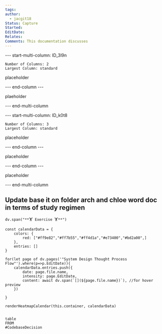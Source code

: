```yaml
---
tags: 
author:
  - jacgit18
Status: Capture
Started: 
EditDate: 
Relates: 
Comments: This documentation discusses
---
```


--- start-multi-column: ID_3l9n
```column-settings
Number of Columns: 2
Largest Column: standard
```

placeholder

--- end-column ---


plaeholder

--- end-multi-column

--- start-multi-column: ID_k0t8
```column-settings
Number of Columns: 3
Largest Column: standard
```


placeholder 

--- end-column ---



placeholder


--- end-column ---

placeholder




--- end-multi-column

## Update base it on folder arch and chloe word doc in terms of study regimen 

```dataviewjs
dv.span("**🏋️ Exercise 🏋️**")

const calendarData = {
    colors: {
        red: ["#ff9e82","#ff7b55","#ff4d1a","#e73400","#bd2a00",]
    },
    entries: []
}

for(let page of dv.pages('"System Design Thought Process Flow"').where(p=>p.EditDate)){
    calendarData.entries.push({
        date: page.file.name,
        intensity: page.EditDate,
        content: await dv.span(`[](${page.file.name})`), //for hover preview
    })
       
}

renderHeatmapCalendar(this.container, calendarData)
```


```dataview

table 
FROM
#CodebaseDecision 

```




